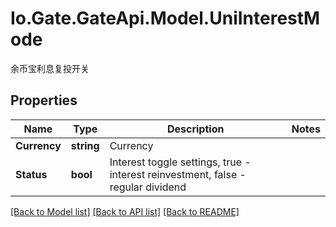 
# Io.Gate.GateApi.Model.UniInterestMode

余币宝利息复投开关

## Properties

Name | Type | Description | Notes
------------ | ------------- | ------------- | -------------
**Currency** | **string** | Currency | 
**Status** | **bool** | Interest toggle settings, true - interest reinvestment, false - regular dividend | 

[[Back to Model list]](../README.md#documentation-for-models)
[[Back to API list]](../README.md#documentation-for-api-endpoints)
[[Back to README]](../README.md)
